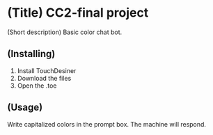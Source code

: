 # (Title) CC2-final project
(Short description) Basic color chat bot.

## (Installing)
1) Install TouchDesiner
2) Download the files
3) Open the .toe

## (Usage)
Write capitalized colors in the prompt box. The machine will respond.
